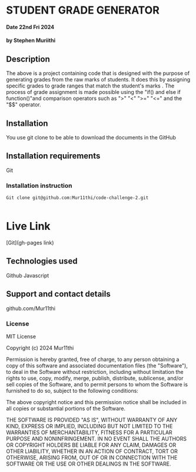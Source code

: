 # STUDENT GRADE GENERATOR
#### Date 22nd Fri 2024
#### by Stephen Muriithi
 

 ## Description
The above is a project containing code that is designed with the purpose of generating grades from 
the  raw marks of students.
It does this by assigning specific grades  to grade ranges that  match the student's marks .
The process of grade assignment is made possible using the "if() and else if function()"and comparison 
operators such as ">" "<" ">=" "<=" and the "$$" operator.

## Installation
You use git clone to be able to download the documents in the GitHub

## Installation requirements
Git
### Installation instruction
```
Git clone git@github.com:Mur11thi/code-challenge-2.git


```

# Live Link
[Git](gh-pages link)

## Technologies used
Github
Javascript

## Support and contact details
github.com/Mur11thi

### License
MIT License

Copyright (c) 2024 Mur11thi

Permission is hereby granted, free of charge, to any person obtaining a copy
of this software and associated documentation files (the "Software"), to deal
in the Software without restriction, including without limitation the rights
to use, copy, modify, merge, publish, distribute, sublicense, and/or sell
copies of the Software, and to permit persons to whom the Software is
furnished to do so, subject to the following conditions:

The above copyright notice and this permission notice shall be included in all
copies or substantial portions of the Software.

THE SOFTWARE IS PROVIDED "AS IS", WITHOUT WARRANTY OF ANY KIND, EXPRESS OR
IMPLIED, INCLUDING BUT NOT LIMITED TO THE WARRANTIES OF MERCHANTABILITY,
FITNESS FOR A PARTICULAR PURPOSE AND NONINFRINGEMENT. IN NO EVENT SHALL THE
AUTHORS OR COPYRIGHT HOLDERS BE LIABLE FOR ANY CLAIM, DAMAGES OR OTHER
LIABILITY, WHETHER IN AN ACTION OF CONTRACT, TORT OR OTHERWISE, ARISING FROM,
OUT OF OR IN CONNECTION WITH THE SOFTWARE OR THE USE OR OTHER DEALINGS IN THE
SOFTWARE.